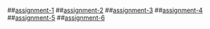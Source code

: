 ##[assignment-1](https://github.com/tharunsagar1/AIML-B4/blob/main/Assignment_1.ipynb)
##[assignment-2](https://github.com/tharunsagar1/AIML-B4/blob/main/Assignment_2.ipynb)
##[assignment-3]()
##[assignment-4]()
##[assignment-5]()
##[assignment-6]()
